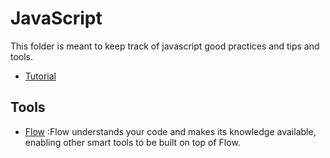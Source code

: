 # JavaScript

This folder is meant to keep track of javascript good practices and tips
and tools.

- [Tutorial](Tutorial/Tutorial.md)

## Tools

- [Flow](https://flow.org/) :Flow understands your code and makes its knowledge
available, enabling other smart tools to be built on top of Flow.
